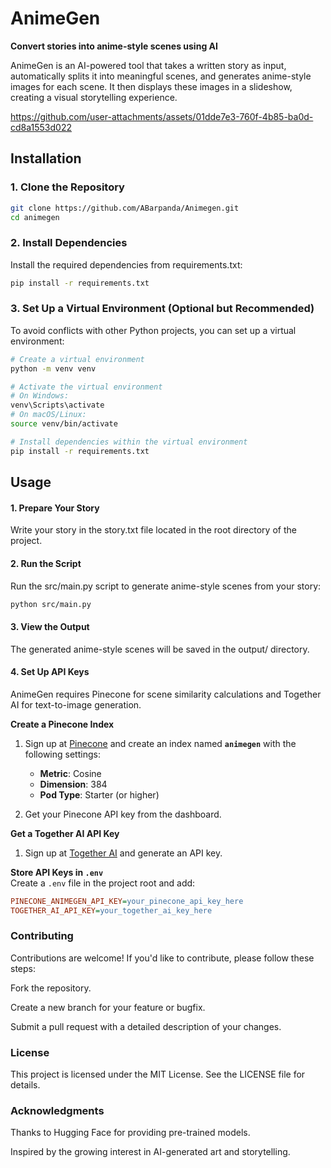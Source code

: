 # **AnimeGen**  
**Convert stories into anime-style scenes using AI**  

AnimeGen is an AI-powered tool that takes a written story as input, automatically splits it into meaningful scenes, and generates anime-style images for each scene. It then displays these images in a slideshow, creating a visual storytelling experience.  



https://github.com/user-attachments/assets/01dde7e3-760f-4b85-ba0d-cd8a1553d022



## **Installation**  

### **1. Clone the Repository**  
```sh
git clone https://github.com/ABarpanda/Animegen.git
cd animegen
```

### 2. Install Dependencies
Install the required dependencies from requirements.txt:

```sh
pip install -r requirements.txt
```

### 3. Set Up a Virtual Environment (Optional but Recommended)
To avoid conflicts with other Python projects, you can set up a virtual environment:

```sh
# Create a virtual environment
python -m venv venv

# Activate the virtual environment
# On Windows:
venv\Scripts\activate
# On macOS/Linux:
source venv/bin/activate

# Install dependencies within the virtual environment
pip install -r requirements.txt
```

## Usage
#### 1. Prepare Your Story

Write your story in the story.txt file located in the root directory of the project.

#### 2. Run the Script
Run the src/main.py script to generate anime-style scenes from your story:

```sh
python src/main.py
```
#### 3. View the Output
The generated anime-style scenes will be saved in the output/ directory.

#### 4. Set Up API Keys
AnimeGen requires Pinecone for scene similarity calculations and Together AI for text-to-image generation.  

 **Create a Pinecone Index**  
1. Sign up at [Pinecone](https://www.pinecone.io/) and create an index named **`animegen`** with the following settings:  
   - **Metric**: Cosine  
   - **Dimension**: 384  
   - **Pod Type**: Starter (or higher)  

2. Get your Pinecone API key from the dashboard.  

**Get a Together AI API Key**  
1. Sign up at [Together AI](https://www.together.ai/) and generate an API key.  

**Store API Keys in `.env`**  
Create a `.env` file in the project root and add:  
```ini
PINECONE_ANIMEGEN_API_KEY=your_pinecone_api_key_here
TOGETHER_AI_API_KEY=your_together_ai_key_here
```

### Contributing
Contributions are welcome! If you'd like to contribute, please follow these steps:

Fork the repository.

Create a new branch for your feature or bugfix.

Submit a pull request with a detailed description of your changes.

### License
This project is licensed under the MIT License. See the LICENSE file for details.

### Acknowledgments
Thanks to Hugging Face for providing pre-trained models.

Inspired by the growing interest in AI-generated art and storytelling.
